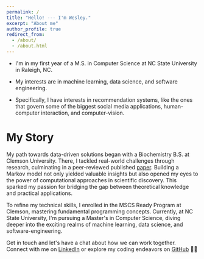 ```yaml
---
permalink: /
title: "Hello! --- I'm Wesley."
excerpt: "About me"
author_profile: true
redirect_from: 
  - /about/
  - /about.html
---
```


- I'm in my first year of a M.S. in Computer Science at NC State University in Raleigh, NC.

- My interests are in machine learning, data science, and software engineering.

- Specifically, I have interests in recommendation systems, like the ones that govern some of the biggest social media applications, human-computer interaction, and computer-vision.


My Story
======

My path towards data-driven solutions began with a Biochemistry B.S. at Clemson University. There, I tackled real-world challenges through research, culminating in a peer-reviewed published [paper](https://journals.plos.org/ploscompbiol/article?id=10.1371/journal.pcbi.1011082). Building a Markov model not only yielded valuable insights but also opened my eyes to the power of computational approaches in scientific discovery. This sparked my passion for bridging the gap between theoretical knowledge and practical applications. 

To refine my technical skills, I enrolled in the MSCS Ready Program at Clemson, mastering fundamental programming concepts. Currently, at NC State University, I'm pursuing a Master's in Computer Science, diving deeper into the exciting realms of machine learning, data science, and software-engineering.

Get in touch and let's have a chat about how we can work together. Connect with me on [LinkedIn](linkedin.com/in/wesleymeredith/) or explore my coding endeavors on [GitHub](github.com/wesleymeredith) 🚀🧬

<!-- Getting started
======
1. Register a GitHub account if you don't have one and confirm your e-mail (required!)
1. Fork [this repository](https://github.com/academicpages/academicpages.github.io) by clicking the "fork" button in the top right. 
1. Go to the repository's settings (rightmost item in the tabs that start with "Code", should be below "Unwatch"). Rename the repository "[your GitHub username].github.io", which will also be your website's URL.
1. Set site-wide configuration and create content & metadata (see below -- also see [this set of diffs](http://archive.is/3TPas) showing what files were changed to set up [an example site](https://getorg-testacct.github.io) for a user with the username "getorg-testacct")
1. Upload any files (like PDFs, .zip files, etc.) to the files/ directory. They will appear at https://[your GitHub username].github.io/files/example.pdf.  
1. Check status by going to the repository settings, in the "GitHub pages" section -->

